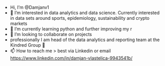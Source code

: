 -  Hi, I’m @Damjanv1
- 👀 I’m interested in data analytics and data science. Currently interested in data sets around sports, epidemiology, sustainability and crypto markets
- 🌱 I’m currently learning python and further improving my r
- 💞️ I’m looking to collaborate on projects 
- professionally I am head of the data analytics and reporting team at the Kindred Group 👋
- 📫 How to reach me > best via Linkedin or email https://www.linkedin.com/in/damjan-vlastelica-9943541b/

<!---
Damjanv1/Damjanv1 is a ✨ special ✨ repository because its `README.md` (this file) appears on your GitHub profile.
You can click the Preview link to take a look at your changes.
--->
